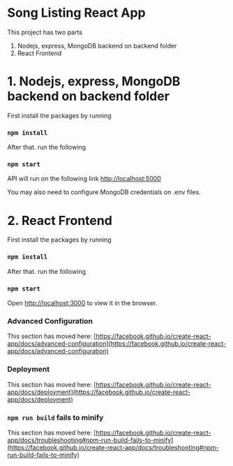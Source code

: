 # Song Listing React App

This project has two parts
1. Nodejs, express, MongoDB backend on backend folder
2. React Frontend

# 1. Nodejs, express, MongoDB backend on backend folder

First install the packages by running
### `npm install`

After that. run the following
### `npm start`

API will run on the following link
[http://localhost:5000](http://localhost:5000)

You may also need to configure MongoDB credentials on .env files.

# 2. React Frontend

First install the packages by running
### `npm install`

After that. run the following
### `npm start`

Open [http://localhost:3000](http://localhost:3000) to view it in the browser.

### Advanced Configuration

This section has moved here: [https://facebook.github.io/create-react-app/docs/advanced-configuration](https://facebook.github.io/create-react-app/docs/advanced-configuration)

### Deployment

This section has moved here: [https://facebook.github.io/create-react-app/docs/deployment](https://facebook.github.io/create-react-app/docs/deployment)

### `npm run build` fails to minify

This section has moved here: [https://facebook.github.io/create-react-app/docs/troubleshooting#npm-run-build-fails-to-minify](https://facebook.github.io/create-react-app/docs/troubleshooting#npm-run-build-fails-to-minify)
